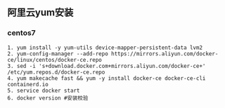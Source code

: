 ## 阿里云yum安装
### centos7
    1. yum install -y yum-utils device-mapper-persistent-data lvm2
    2. yum-config-manager --add-repo https://mirrors.aliyun.com/docker-ce/linux/centos/docker-ce.repo
    3. sed -i 's+download.docker.com+mirrors.aliyun.com/docker-ce+' /etc/yum.repos.d/docker-ce.repo
    4. yum makecache fast && yum -y install docker-ce docker-ce-cli containerd.io
    5. service docker start
    6. docker version #安装校验
    
    

